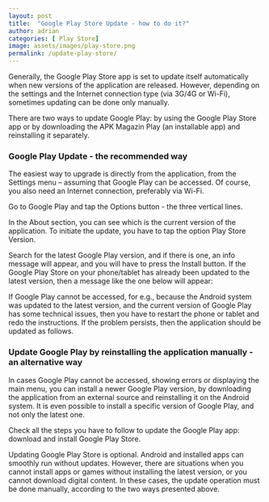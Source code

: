 ```yaml
---
layout: post
title:  "Google Play Store Update - how to do it?"
author: adrian
categories: [ Play Store]
image: assets/images/play-store.png
permalink: /update-play-store/
---
```

Generally, the Google Play Store app is set to update itself automatically when new versions of the application are released. However, depending on the settings and the Internet connection type (via 3G/4G or Wi-Fi), sometimes updating can be done only manually.

There are two ways to update Google Play: by using the Google Play Store app or by downloading the APK Magazin Play (an installable app) and reinstalling it separately.


### Google Play Update - the recommended way

The easiest way to upgrade is directly from the application, from the Settings menu – assuming that Google Play can be accessed. Of course, you also need an Internet connection, preferably via Wi-Fi.

Go to Google Play and tap the Options button - the three vertical lines.

In the About section, you can see which is the current version of the application. To initiate the update, you have to tap the option Play Store Version.

Search for the latest Google Play version, and if there is one, an info message will appear, and you will have to press the Install button. If the Google Play Store on your phone/tablet has already been updated to the latest version, then a message like the one below will appear:

If Google Play cannot be accessed, for e.g., because the Android system was updated to the latest version, and the current version of Google Play has some technical issues, then you have to restart the phone or tablet and redo the instructions. If the problem persists, then the application should be updated as follows.


### Update Google Play by reinstalling the application manually - an alternative way

In cases Google Play cannot be accessed, showing errors or displaying the main menu, you can install a newer Google Play version, by downloading the application from an external source and reinstalling it on the Android system. It is even possible to install a specific version of Google Play, and not only the latest one.

Check all the steps you have to follow to update the Google Play app: download and install Google Play Store.

Updating Google Play Store is optional. Android and installed apps can smoothly run without updates. However, there are situations when you cannot install apps or games without installing the latest version, or you cannot download digital content. In these cases, the update operation must be done manually, according to the two ways presented above.